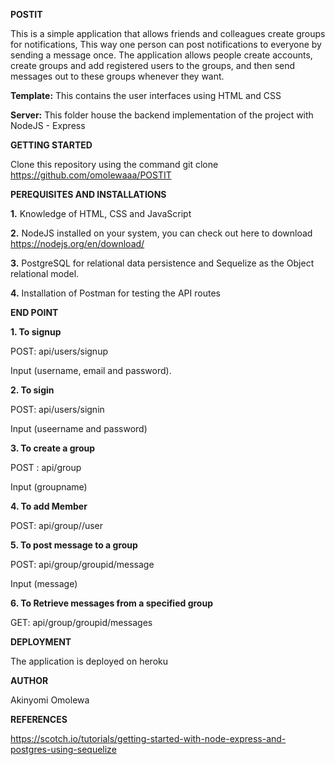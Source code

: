 **POSTIT**

This is a simple application that allows friends and colleagues create groups for notifications, This way one person can post notifications to everyone by sending a message once. The application allows people create accounts, create groups and add registered users to the groups, and then send messages out to these groups whenever they want.

**Template:** This contains the user interfaces using HTML and CSS

**Server:** This folder house the backend implementation of the project with NodeJS - Express



**GETTING STARTED**

   Clone this repository using the command git clone https://github.com/omolewaaa/POSTIT



**PEREQUISITES AND INSTALLATIONS**


  **1.**    Knowledge of HTML, CSS and JavaScript

  **2.**     NodeJS installed on your system, you can check out here to download https://nodejs.org/en/download/

  **3.**     PostgreSQL for relational data persistence and Sequelize as the Object relational model.

  **4.**     Installation of Postman for testing the API routes



**END POINT**

 **1. To signup**

   POST: api/users/signup

   Input (username, email and password).

 **2. To sigin**

   POST: api/users/signin

   Input (useername and password)

 **3. To create a group**

   POST : api/group

   Input (groupname)

 **4. To add Member**

   POST: api/group//user

 **5. To post message to a group**

   POST: api/group/groupid/message

   Input (message)

 **6. To Retrieve messages from a specified group**

   GET: api/group/groupid/messages
   
   
 **DEPLOYMENT**
 
   The application is deployed on heroku
   

 **AUTHOR**

   Akinyomi Omolewa
    

 **REFERENCES**

   https://scotch.io/tutorials/getting-started-with-node-express-and-postgres-using-sequelize
